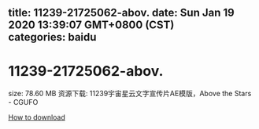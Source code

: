 
title: 11239-21725062-abov.
date: Sun Jan 19 2020 13:39:07 GMT+0800 (CST)    
categories: baidu
---

# 11239-21725062-abov.
size: 78.60 MB
 资源下载: 11239宇宙星云文字宣传片AE模版，Above the Stars - CGUFO
 

[How to download](https://bpcam.bemobtrk.com/go/2ceec3aa-1ca2-46d6-b9ff-aaa5c184517c?jno=1667)